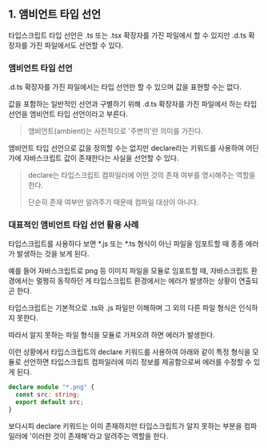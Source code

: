 ## 1. 앰비언트 타입 선언

타입스크립트 타입 선언은 .ts 또는 .tsx 확장자를 가진 파일에서 할 수 있지만 .d.ts 확장자를 가진 파일에서도 선언할 수 있다.

### 앰비언트 타입 선언

.d.ts 확장자를 가진 파일에서는 타입 선언만 할 수 있으며 값을 표현할 수는 없다.

값을 포함하는 일반적인 선언과 구별하기 위해 .d.ts 확장자를 가진 파일에서 하는 타입 선언을 앰비언트 타입 선언이라고 부른다.

> 앰비언트(ambient)는 사전적으로 '주변의'란 의미를 가진다.

앰비언트 타입 선언으로 값을 정의할 수는 없지만 declare라는 키워드를 사용하여 어딘가에 자바스크립트 값이 존재한다는 사실을 선언할 수 있다.

> declare는 타입스크립트 컴파일러에 어떤 것의 존재 여부를 명시해주는 역할을 한다.
>
> 단순히 존재 여부만 알려주기 때문에 컴파일 대상이 아니다.

### 대표적인 앰비언트 타입 선언 활용 사례

타입스크립트를 사용하다 보면 *.js 또는 *.ts 형식이 아닌 파일을 임포트할 때 종종 에러가 발생하는 것을 보게 된다.

예를 들어 자바스크립트로 png 등 이미지 파일을 모듈로 임포트할 때, 자바스크립트 환경에서는 멀쩡히 동작하던 게 타입스크립트 환경에서는 에러가 발생하는 상황이 연출되곤 한다.

타입스크립트는 기본적으로 .ts와 .js 파일만 이해하며 그 외의 다른 파일 형식은 인식하지 못한다.

따라서 알지 못하는 파일 형식을 모듈로 가져오려 하면 에러가 발생한다.

이런 상황에서 타입스크립트의 declare 키워드를 사용하여 아래와 같이 특정 형식을 모듈로 선언하면 타입스크립트 컴파일러에 미리 정보를 제공함으로써 에러를 수정할 수 있게 된다.

```typescript
declare module "*.png" {
  const src: string;
  export default src;
}
```

보다시피 declare 키워드는 이미 존재하지만 타입스크립트가 알지 못하는 부분을 컴파일러에 '이러한 것이 존재해'라고 알려주는 역할을 한다.
